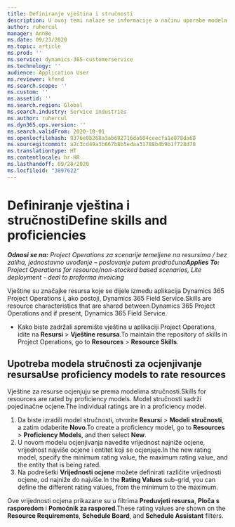 ```yaml
---
title: Definiranje vještina i stručnosti
description: U ovoj temi nalaze se informacije o načinu uporabe modela stručnosti za ocjenu resursa.
author: ruhercul
manager: AnnBe
ms.date: 09/23/2020
ms.topic: article
ms.prod: ''
ms.service: dynamics-365-customerservice
ms.technology: ''
audience: Application User
ms.reviewer: kfend
ms.search.scope: ''
ms.custom: ''
ms.assetid: ''
ms.search.region: Global
ms.search.industry: Service industries
ms.author: ruhercul
ms.dyn365.ops.version: ''
ms.search.validFrom: 2020-10-01
ms.openlocfilehash: 9376e0b268a3ab682716da604ceecfa1e878da68
ms.sourcegitcommit: a2c3cd49a3b667b8b5edaa31788b4b9b1f728d78
ms.translationtype: HT
ms.contentlocale: hr-HR
ms.lasthandoff: 09/28/2020
ms.locfileid: "3897622"
---
```

# <a name="define-skills-and-proficiencies"></a><span data-ttu-id="66be2-103">Definiranje vještina i stručnosti</span><span class="sxs-lookup"><span data-stu-id="66be2-103">Define skills and proficiencies</span></span>

<span data-ttu-id="66be2-104">_**Odnosi se na:** Project Operations za scenarije temeljene na resursima / bez zaliha, jednostavno uvođenje – poslovanje putem predračuna_</span><span class="sxs-lookup"><span data-stu-id="66be2-104">_**Applies To:** Project Operations for resource/non-stocked based scenarios, Lite deployment - deal to proforma invoicing_</span></span>

<span data-ttu-id="66be2-105">Vještine su značajke resursa koje se dijele između aplikacija Dynamics 365 Project Operations i, ako postoji, Dynamics 365 Field Service.</span><span class="sxs-lookup"><span data-stu-id="66be2-105">Skills are resource characteristics that are shared between Dynamics 365 Project Operations and if present, Dynamics 365 Field Service.</span></span> 

- <span data-ttu-id="66be2-106">Kako biste zadržali spremište vještina u aplikaciji Project Operations, idite na **Resursi** \> **Vještine resursa**.</span><span class="sxs-lookup"><span data-stu-id="66be2-106">To maintain the repository of skills in Project Operations, go to **Resources** \> **Resource Skills**.</span></span> 

## <a name="use-proficiency-models-to-rate-resources"></a><span data-ttu-id="66be2-107">Upotreba modela stručnosti za ocjenjivanje resursa</span><span class="sxs-lookup"><span data-stu-id="66be2-107">Use proficiency models to rate resources</span></span>

<span data-ttu-id="66be2-108">Vještine za resurse ocjenjuju se prema modelima stručnosti.</span><span class="sxs-lookup"><span data-stu-id="66be2-108">Skills for resources are rated by proficiency models.</span></span> <span data-ttu-id="66be2-109">Model stručnosti sadrži pojedinačne ocjene.</span><span class="sxs-lookup"><span data-stu-id="66be2-109">The individual ratings are in a proficiency model.</span></span> 

1. <span data-ttu-id="66be2-110">Da biste izradili model stručnosti, otvorite **Resursi** \> **Modeli stručnosti**, a zatim odaberite **Novo**.</span><span class="sxs-lookup"><span data-stu-id="66be2-110">To create a proficiency model, go to **Resources** \> **Proficiency Models**, and then select **New**.</span></span>
2. <span data-ttu-id="66be2-111">U novom modelu ocjenjivanja navedite vrijednost najniže ocjene, vrijednost najviše ocjene i entitet koji se ocjenjuje.</span><span class="sxs-lookup"><span data-stu-id="66be2-111">In the new rating model, specify the minimum rating value, the maximum rating value, and the entity that is being rated.</span></span>
3. <span data-ttu-id="66be2-112">Na podrešetki **Vrijednosti ocjene** možete definirati različite vrijednosti ocjene, od najniže do najviše.</span><span class="sxs-lookup"><span data-stu-id="66be2-112">In the **Rating Values** sub-grid, you can define the different rating values, from the minimum to the maximum.</span></span>


<span data-ttu-id="66be2-113">Ove vrijednosti ocjena prikazane su u filtrima **Preduvjeti resursa**, **Ploča s rasporedom** i **Pomoćnik za raspored**.</span><span class="sxs-lookup"><span data-stu-id="66be2-113">These rating values are shown on the **Resource Requirements**, **Schedule Board**, and **Schedule Assistant** filters.</span></span>
